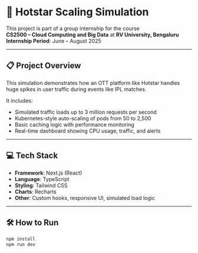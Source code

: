 # 📡 Hotstar Scaling Simulation

This project is part of a group internship for the course  
**CS2500 – Cloud Computing and Big Data** at **RV University, Bengaluru**  
**Internship Period**: June – August 2025

---

## 📋 Project Overview

This simulation demonstrates how an OTT platform like Hotstar handles huge spikes in user traffic during events like IPL matches.

It includes:

- Simulated traffic loads up to 3 million requests per second
- Kubernetes-style auto-scaling of pods from 50 to 2,500
- Basic caching logic with performance monitoring
- Real-time dashboard showing CPU usage, traffic, and alerts

---

## 💻 Tech Stack

- **Framework**: Next.js (React)
- **Language**: TypeScript
- **Styling**: Tailwind CSS
- **Charts**: Recharts
- **Other**: Custom hooks, responsive UI, simulated load logic

---

## 🛠️ How to Run

```bash
npm install
npm run dev
